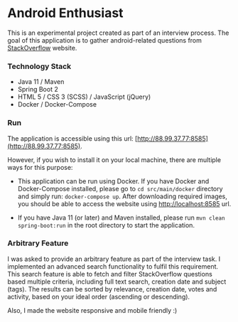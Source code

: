 # Android Enthusiast

This is an experimental project created as part of an interview process. The goal of this application is to gather android-related
questions from [StackOverflow](https://stackoverflow.com) website.

### Technology Stack
- Java 11 / Maven
- Spring Boot 2
- HTML 5 / CSS 3 (SCSS) / JavaScript (jQuery) 
- Docker / Docker-Compose

### Run
The application is accessible using this url: [http://88.99.37.77:8585](http://88.99.37.77:8585).

However, if you wish to install it on your local machine, there are multiple ways for this purpose:

- This application can be run using Docker. If you have Docker and Docker-Compose installed, please go to
`cd src/main/docker` directory and simply run: `docker-compose up`. After downloading required images, 
you should be able to access the website using [http://localhost:8585](http://localhost:8585) url.

- If you have Java 11 (or later) and Maven installed, please run `mvn clean spring-boot:run` in the root
 directory to start the application.
 
 
 ### Arbitrary Feature
 I was asked to provide an arbitrary feature as part of the interview task. I implemented an advanced search functionality
 to fulfil this requirement. This search feature is able to fetch and filter StackOverflow questions based multiple criteria,
 including full text search, creation date and subject (tags). The results can be sorted by relevance, creation date, votes
 and activity, based on your ideal order (ascending or descending).
 
 Also, I made the website responsive and mobile friendly :)
 
 